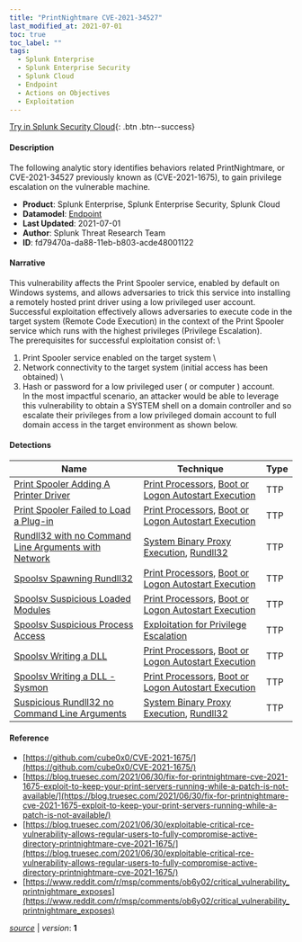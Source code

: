 ```yaml
---
title: "PrintNightmare CVE-2021-34527"
last_modified_at: 2021-07-01
toc: true
toc_label: ""
tags:
  - Splunk Enterprise
  - Splunk Enterprise Security
  - Splunk Cloud
  - Endpoint
  - Actions on Objectives
  - Exploitation
---
```


[Try in Splunk Security Cloud](https://www.splunk.com/en_us/cyber-security.html){: .btn .btn--success}

#### Description

The following analytic story identifies behaviors related PrintNightmare, or CVE-2021-34527 previously known as (CVE-2021-1675), to gain privilege escalation on the vulnerable machine.

- **Product**: Splunk Enterprise, Splunk Enterprise Security, Splunk Cloud
- **Datamodel**: [Endpoint](https://docs.splunk.com/Documentation/CIM/latest/User/Endpoint)
- **Last Updated**: 2021-07-01
- **Author**: Splunk Threat Research Team
- **ID**: fd79470a-da88-11eb-b803-acde48001122

#### Narrative

This vulnerability affects the Print Spooler service, enabled by default on Windows systems, and allows adversaries to trick this service into installing a remotely hosted print driver using a low privileged user account. Successful exploitation effectively allows adversaries to execute code in the target system (Remote Code Execution) in the context of the Print Spooler service which runs with the highest privileges (Privilege Escalation). \
The prerequisites for successful exploitation consist of: \
1. Print Spooler service enabled on the target system \
1. Network connectivity to the target system (initial access has been obtained) \
1. Hash or password for a low privileged user ( or computer ) account. \
In the most impactful scenario, an attacker would be able to leverage this vulnerability to obtain a SYSTEM shell on a domain controller and so escalate their privileges from a low privileged domain account to full domain access in the target environment as shown below.

#### Detections

| Name        | Technique   | Type         |
| ----------- | ----------- |--------------|
| [Print Spooler Adding A Printer Driver](/endpoint/print_spooler_adding_a_printer_driver/) | [Print Processors](/tags/#print-processors), [Boot or Logon Autostart Execution](/tags/#boot-or-logon-autostart-execution)| TTP |
| [Print Spooler Failed to Load a Plug-in](/endpoint/print_spooler_failed_to_load_a_plug-in/) | [Print Processors](/tags/#print-processors), [Boot or Logon Autostart Execution](/tags/#boot-or-logon-autostart-execution)| TTP |
| [Rundll32 with no Command Line Arguments with Network](/endpoint/rundll32_with_no_command_line_arguments_with_network/) | [System Binary Proxy Execution](/tags/#system-binary-proxy-execution), [Rundll32](/tags/#rundll32)| TTP |
| [Spoolsv Spawning Rundll32](/endpoint/spoolsv_spawning_rundll32/) | [Print Processors](/tags/#print-processors), [Boot or Logon Autostart Execution](/tags/#boot-or-logon-autostart-execution)| TTP |
| [Spoolsv Suspicious Loaded Modules](/endpoint/spoolsv_suspicious_loaded_modules/) | [Print Processors](/tags/#print-processors), [Boot or Logon Autostart Execution](/tags/#boot-or-logon-autostart-execution)| TTP |
| [Spoolsv Suspicious Process Access](/endpoint/spoolsv_suspicious_process_access/) | [Exploitation for Privilege Escalation](/tags/#exploitation-for-privilege-escalation)| TTP |
| [Spoolsv Writing a DLL](/endpoint/spoolsv_writing_a_dll/) | [Print Processors](/tags/#print-processors), [Boot or Logon Autostart Execution](/tags/#boot-or-logon-autostart-execution)| TTP |
| [Spoolsv Writing a DLL - Sysmon](/endpoint/spoolsv_writing_a_dll_-_sysmon/) | [Print Processors](/tags/#print-processors), [Boot or Logon Autostart Execution](/tags/#boot-or-logon-autostart-execution)| TTP |
| [Suspicious Rundll32 no Command Line Arguments](/endpoint/suspicious_rundll32_no_command_line_arguments/) | [System Binary Proxy Execution](/tags/#system-binary-proxy-execution), [Rundll32](/tags/#rundll32)| TTP |

#### Reference

* [https://github.com/cube0x0/CVE-2021-1675/](https://github.com/cube0x0/CVE-2021-1675/)
* [https://blog.truesec.com/2021/06/30/fix-for-printnightmare-cve-2021-1675-exploit-to-keep-your-print-servers-running-while-a-patch-is-not-available/](https://blog.truesec.com/2021/06/30/fix-for-printnightmare-cve-2021-1675-exploit-to-keep-your-print-servers-running-while-a-patch-is-not-available/)
* [https://blog.truesec.com/2021/06/30/exploitable-critical-rce-vulnerability-allows-regular-users-to-fully-compromise-active-directory-printnightmare-cve-2021-1675/](https://blog.truesec.com/2021/06/30/exploitable-critical-rce-vulnerability-allows-regular-users-to-fully-compromise-active-directory-printnightmare-cve-2021-1675/)
* [https://www.reddit.com/r/msp/comments/ob6y02/critical_vulnerability_printnightmare_exposes](https://www.reddit.com/r/msp/comments/ob6y02/critical_vulnerability_printnightmare_exposes)



[*source*](https://github.com/splunk/security_content/tree/develop/stories/printnightmare_cve-2021-34527.yml) \| *version*: **1**